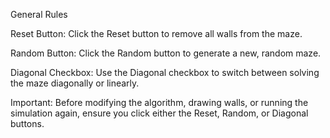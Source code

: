 General Rules

Reset Button: Click the Reset button to remove all walls from the maze.

Random Button: Click the Random button to generate a new, random maze.

Diagonal Checkbox: Use the Diagonal checkbox to switch between solving the maze diagonally or linearly.

Important: Before modifying the algorithm, drawing walls, or running the simulation again, ensure you click either the Reset, Random, or Diagonal buttons.

